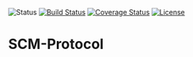 ![Status](https://img.shields.io/badge/Version-Experimental-green.svg)
[![Build Status](https://api.travis-ci.org/zainryan/scm-protocol.svg?branch=master)](https://travis-ci.org/zainryan/scm-protocol/builds)
[![Coverage Status](https://coveralls.io/repos/zainryan/scm-protocol/badge.png?branch=master)](https://coveralls.io/r/zainryan/scm-protocol?branch=master)
[![License](https://img.shields.io/cran/l/devtools.svg)](../master/LICENSE)


# SCM-Protocol
